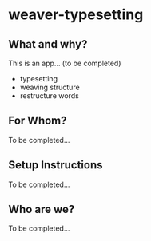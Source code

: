# weaver-typesetting

## What and why?
This is an app... (to be completed)

- typesetting
- weaving structure
- restructure words

## For Whom?
To be completed...

## Setup Instructions
To be completed...

## Who are we?
To be completed...
